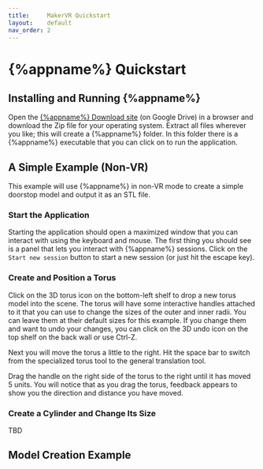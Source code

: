 ```yaml
---
title:     MakerVR Quickstart
layout:    default
nav_order: 2
---
```


# {%appname%} Quickstart

## Installing and Running {%appname%}

Open the [{%appname%} Download site]({{site.download_site}}) (on Google Drive)
in a browser and download the Zip file for your operating system. Extract all
files wherever you like; this will create a {%appname%} folder. In this folder
there is a {%appname%} executable that you can click on to run the application.

## A Simple Example (Non-VR)

This example will use {%appname%} in non-VR mode to create a simple doorstop
model and output it as an STL file.

### Start the Application

Starting the application should open a maximized window that you can interact
with using the keyboard and mouse. The first thing you should see is a panel
that lets you interact with {%appname%} sessions. Click on the `Start new
session` button to start a new session (or just hit the escape key).

### Create and Position a Torus

Click on the 3D torus icon on the bottom-left shelf to drop a new torus model
into the scene. The torus will have some interactive handles attached to it
that you can use to change the sizes of the outer and inner radii. You can
leave them at their default sizes for this example. If you change them and want
to undo your changes, you can click on the 3D undo icon on the top shelf on the
back wall or use Ctrl-Z.

Next you will move the torus a little to the right.  Hit the space bar to
switch from the specialized torus tool to the general translation tool.

Drag the handle on the right side of the torus to the right until it has moved
5 units. You will notice that as you drag the torus, feedback appears to show
you the direction and distance you have moved.

### Create a Cylinder and Change Its Size

TBD

## Model Creation Example
